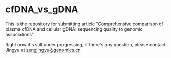 # cfDNA_vs_gDNA
This is the repository for submitting article "Comprehensive comparison of plasma cfDNA and cellular gDNA: sequencing quality to genomic associations"

Right now it's still under progressing, if there's any question, please contact Jingyu at zengjingyu@genomics.cn
